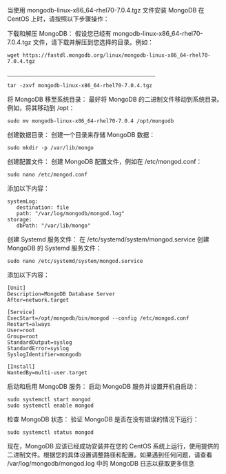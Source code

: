 
当使用 mongodb-linux-x86_64-rhel70-7.0.4.tgz 文件安装 MongoDB 在 CentOS 上时，请按照以下步骤操作：

下载和解压 MongoDB：
假设您已经有 mongodb-linux-x86_64-rhel70-7.0.4.tgz 文件，请下载并解压到您选择的目录。例如：

```
wget https://fastdl.mongodb.org/linux/mongodb-linux-x86_64-rhel70-7.0.4.tgz

________________________________________________

tar -zxvf mongodb-linux-x86_64-rhel70-7.0.4.tgz
```

将 MongoDB 移至系统目录：
最好将 MongoDB 的二进制文件移动到系统目录。例如，将其移动到 /opt：

```
sudo mv mongodb-linux-x86_64-rhel70-7.0.4 /opt/mongodb
```

创建数据目录：
创建一个目录来存储 MongoDB 数据：

```
sudo mkdir -p /var/lib/mongo
```

创建配置文件：
创建 MongoDB 配置文件，例如在 /etc/mongod.conf：

```
sudo nano /etc/mongod.conf
```
添加以下内容：

```
systemLog:
   destination: file
   path: "/var/log/mongodb/mongod.log"
storage:
   dbPath: "/var/lib/mongo"
```
创建 Systemd 服务文件：
在 /etc/systemd/system/mongod.service 创建 MongoDB 的 Systemd 服务文件：

```
sudo nano /etc/systemd/system/mongod.service
```

添加以下内容：

```
[Unit]
Description=MongoDB Database Server
After=network.target

[Service]
ExecStart=/opt/mongodb/bin/mongod --config /etc/mongod.conf
Restart=always
User=root
Group=root
StandardOutput=syslog
StandardError=syslog
SyslogIdentifier=mongodb

[Install]
WantedBy=multi-user.target
```
启动和启用 MongoDB 服务：
启动 MongoDB 服务并设置开机自启动：

```
sudo systemctl start mongod
sudo systemctl enable mongod
```

检查 MongoDB 状态：
验证 MongoDB 是否在没有错误的情况下运行：

```
sudo systemctl status mongod
```
现在，MongoDB 应该已经成功安装并在您的 CentOS 系统上运行，使用提供的二进制文件。根据您的具体设置调整路径和配置。如果遇到任何问题，请查看 /var/log/mongodb/mongod.log 中的 MongoDB 日志以获取更多信息